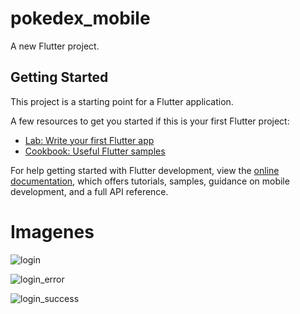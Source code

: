 # pokedex_mobile

A new Flutter project.

## Getting Started

This project is a starting point for a Flutter application.

A few resources to get you started if this is your first Flutter project:

- [Lab: Write your first Flutter app](https://docs.flutter.dev/get-started/codelab)
- [Cookbook: Useful Flutter samples](https://docs.flutter.dev/cookbook)

For help getting started with Flutter development, view the
[online documentation](https://docs.flutter.dev/), which offers tutorials,
samples, guidance on mobile development, and a full API reference.

# Imagenes
![login](https://user-images.githubusercontent.com/78103491/264229983-cc6e09ee-405d-49ff-95c0-36564853f003.png)

![login_error](https://user-images.githubusercontent.com/78103491/264230019-771f038c-09d0-47b3-b746-f93f72df43f6.png)

![login_success](https://user-images.githubusercontent.com/78103491/264230792-d2d1a411-6fe0-455c-9dd1-0b4b943daa23.png)